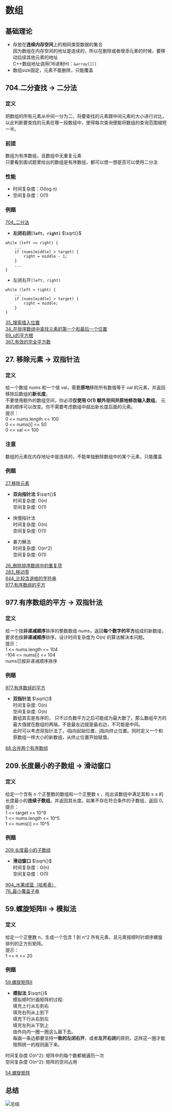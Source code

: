 # 数组

## 基础理论

* 存放在**连续内存空间**上的相同类型数据的集合  
因为数组在内存空间的地址是连续的，所以在删除或者增添元素的时候，要移动后续其他元素的地址  
C++数组地址调用(16进制H)：`&array[][]`
* 数组size固定，元素不能删除，只能覆盖



## 704.二分查找 -> 二分法

### 定义
把数组的所有元素从中间一分为二，将要查找的元素跟中间元素的大小进行对比，以此判断要查找的元素在哪一段数组中，使得每次查询便能将数组的查询范围缩短一半。

### 前提
数组为有序数组，且数组中无重复元素  
只要看到面试题里给出的数组是有序数组，都可以想一想是否可以使用二分法

### 性能
* 时间复杂度：O(log n)
* 空间复杂度：O(1)

### 例题
[704_二分法](./704_binary_search.md)

* **左闭右闭`[left, right]`**  $\sqrt{}$  
```
while (left <= right) {
    ...
    if (nums[middle] > target) {
        right = middle - 1;
    }
    ...
}
```
* 左闭右开`[left, right)`
```
while (left < right) {
    ...
    if (nums[middle] > target) {
        right = middle;
    }
}
```

[35_搜索插入位置](./35_search_insert_position.md)  
[34_在排序数组中查找元素的第一个和最后一个位置](./34_find-first-and-last-position-of-element-in-sorted-array.md)  
[69_x的平方根](./69_sqrtx.md)  
[367_有效的完全平方数](./367_valid-perfect-square.md)



## 27. 移除元素 -> 双指针法

### 定义
给一个数组 nums 和一个值 val，需要**原地**移除所有数值等于 val 的元素，并返回移除后数组的**新长度**。  
不要使用额外的数组空间，你必须**仅使用 O(1) 额外空间并原地修改输入数组**。
元素的顺序可以改变。你不需要考虑数组中超出新长度后面的元素。  
提示：  
0 <= nums.length <= 100  
0 <= nums[i] <= 50  
0 <= val <= 100

### 注意
数组的元素在内存地址中是连续的，不能单独删除数组中的某个元素，只能覆盖

### 例题
[27.移除元素](./27_remove_element.md)

* **双向指针法**  $\sqrt{}$  
时间复杂度: O(n)  
空间复杂度: O(1)

* 快慢指针法  
时间复杂度: O(n)  
空间复杂度: O(1)

* 暴力解法  
时间复杂度: O(n^2)  
空间复杂度: O(1)

[26_删除排序数组中的重复项](./26_remove-duplicates-from-sorted-array.md)  
[283_移动零](./283_move-zeroes.md)  
[844_比较含退格的字符串](./844_backspace-string-compare.md)  
[977.有序数组的平方](./977_Squares_of_a_Sorted_Array.md)




## 977.有序数组的平方 -> 双指针法

### 定义
给一个按**非递减顺序**排序的整数数组 nums，返回**每个数字的平方**组成的新数组，要求也按**非递减顺序**排序。设计时间复杂度为 O(n) 的算法解决本问题。  
提示：  
1 <= nums.length <= 104  
-104 <= nums[i] <= 104  
nums已按非递减顺序排序

### 例题
[977.有序数组的平方](./977_Squares_of_a_Sorted_Array.md)  


* **双指针法**  $\sqrt{}$  
时间复杂度: O(n)   
空间复杂度: O(n)  
数组其实是有序的， 只不过负数平方之后可能成为最大数了。那么数组平方的最大值就在数组的两端，不是最左边就是最右边，不可能是中间。  
此时可以考虑双指针法了，i指向起始位置，j指向终止位置。同时定义一个和原数组一样大小的新数组，从终止位置开始赋值。

[88.合并两个有序数组](./88_merge-sorted-array.md)


## 209.长度最小的子数组 -> 滑动窗口

### 定义
给定一个含有 n 个正整数的数组和一个正整数 s ，找出该数组中满足其和 ≥ s 的长度最小的**连续子数组**，并返回其长度。如果不存在符合条件的子数组，返回 0。  
提示：  
1 <= target <= 10^9  
1 <= nums.length <= 10^5  
1 <= nums[i] <= 10^5

### 例题
[209.长度最小的子数组](./209_Minimum_Size_Subarray_Sum.md)

* **滑动窗口**  $\sqrt{}$   
时间复杂度：O(n)  
空间复杂度：O(1)

[904_水果成篮（哈希表）](../hash_table//904_fruit-into-baskets.md)  
[76_最小覆盖子串](../hash_table/76_minimum-window-substring.md)  

## 59.螺旋矩阵II -> 模拟法

### 定义
给定一个正整数 n，生成一个包含 1 到 n^2 所有元素，且元素按顺时针顺序螺旋排列的正方形矩阵。  
提示：  
1 <= n <= 20

### 例题
[59.螺旋矩阵II](./59_Spiral_Matrix_II.md)

* **模拟法**  $\sqrt{}$  
模拟顺时针画矩阵的过程:  
填充上行从左到右  
填充右列从上到下  
填充下行从右到左  
填充左列从下到上  
由外向内一圈一圈这么画下去。  
每画一条边都要坚持**一致的左闭右开**，或者**左开右闭**的原则，这样这一圈才能按照统一的规则画下来。  
  
时间复杂度 O(n^2): 矩阵中的每个数都被遍历一次  
空间复杂度 O(n^2): 矩阵的空间占用
 
[54.螺旋矩阵](./54_spiral-matrix.md) 


## 总结
![总结](https://camo.githubusercontent.com/97d746e877876898e216a451d20a4abd607a8ab20f31886a4ab7379fb7cd2214/68747470733a2f2f636f64652d7468696e6b696e672d313235333835353039332e66696c652e6d7971636c6f75642e636f6d2f706963732f2545362539352542302545372542422538342545362538302542422545372542422539332e706e67)